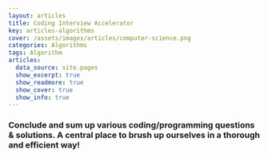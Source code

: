 ```yaml
---
layout: articles
title: Coding Interview Accelerator
key: articles-algorithms
cover: /assets/images/articles/computer-science.png
categories: Algorithms
tags: Algorithm
articles:
  data_source: site.pages
  show_excerpt: true
  show_readmore: true
  show_cover: true
  show_info: true
---
```


<div class="article__content" markdown="1">

### Conclude and sum up various coding/programming questions & solutions. A central place to brush up ourselves in a thorough and efficient way!

<!--more-->

</div>